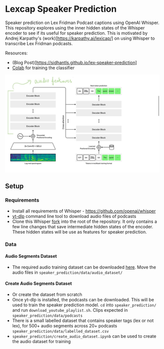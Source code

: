 # Lexcap Speaker Prediction
Speaker prediction on Lex Fridman Podcast captions using OpenAI Whisper. This repository explores using the inner hidden states of the Whisper encoder to see if its useful for speaker prediction. This is motivated by Andrej Karpathy's (work)[https://karpathy.ai/lexicap/] on using Whisper to transcribe Lex Fridman podcasts.

Resources:  
* (Blog Post)[https://sidhantls.github.io/lex-speaker-prediction]  
* [Colab](https://colab.research.google.com/drive/13U6OLMHUo3mo8RhKAvTcVEbroAsQsEx3?usp=sharing) for training the classifier

![approach](approach.png)


## Setup
### Requirements 
* Install all requirements of Whisper - https://github.com/openai/whisper
* [yt-dlp](https://github.com/yt-dlp/yt-dlp) command line tool to download audio files of podcasts
* Clone this Whisper [fork](https://github.com/sidhantls/whisper) into the root of the repository. It only contains a few line changes that save intermediate hidden states of the encoder. These hidden states will be use as features for speaker prediction. 


### Data 
#### Audio Segments Dataset 
* The required audio training dataset can be downloaded [here](https://drive.google.com/file/d/1SF0j1UmMxpwFNeY1wkj3R20pRB7L0a4t/view?usp=share_link). Move the audio files in `speaker_prediction/data/audio_dataset/`

#### Create Audio Segments Dataset
* Or create the dataset from scratch
* Once yt-dlp is installed, the podcasts can be downloaded. This will be used to train the speaker prediction model. `cd` into `speaker_prediction/` and run `download_youtube_playlist.sh`. Clips expected in `speaker_prediction/data/podcasts`
* There is a small labelled dataset that contains speaker tags (lex or not lex), for 500+ audio segments across 20+ podcasts `speaker_prediction/data/labelled_dataset.csv`
* `speaker_prediction/create_audio_dataset.ipynb` can be used to create the audio dataset for training



